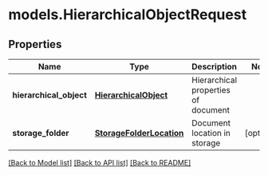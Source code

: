 # models.HierarchicalObjectRequest
## Properties
Name | Type | Description | Notes
------------ | ------------- | ------------- | -------------
**hierarchical_object** | [**HierarchicalObject**](HierarchicalObject.md) | Hierarchical properties of document              | 
**storage_folder** | [**StorageFolderLocation**](StorageFolderLocation.md) | Document location in storage              | [optional] 



[[Back to Model list]](README.md#documentation-for-models) [[Back to API list]](README.md#documentation-for-api-endpoints) [[Back to README]](README.md)


